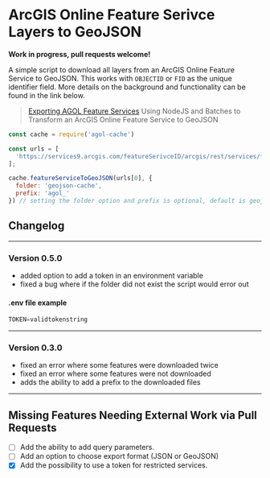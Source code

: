 # ArcGIS Online Feature Serivce Layers to GeoJSON

**Work in progress, pull requests welcome!**

A simple script to download all layers from an ArcGIS Online Feature Service to GeoJSON. This works with ``OBJECTID`` or ``FID`` as the unique identifier field. More details on the background and functionality can be found in the link below.

> [Exporting AGOL Feature Services](https://www.getbounds.com/blog/exporting-agol-feature-services/)
Using NodeJS and Batches to Transform an ArcGIS Online Feature Service to GeoJSON

```JavaScript
const cache = require('agol-cache')

const urls = [
  'https://services9.arcgis.com/featureSerivceID/arcgis/rest/services/featureServiceName/FeatureServer/'
];

cache.featureServiceToGeoJSON(urls[0], {
  folder: 'geojson-cache',
  prefix: 'agol_'
}) // setting the folder option and prefix is optional, default is geojson-cache in the root folder
```

## Changelog

---

### Version 0.5.0 
 - added option to add a token in an environment variable
 - fixed a bug where if the folder did not exist the script would error out

#### .env file example

```JavaScript
TOKEN=validtokenstring
```

---

### Version 0.3.0
 - fixed an error where some features were downloaded twice
 - fixed an error where some features were not downloaded
 - adds the ability to add a prefix to the downloaded files

---

## Missing Features Needing External Work via Pull Requests

- [ ] Add the ability to add query parameters.
- [ ] Add an option to choose export format (JSON or GeoJSON)
- [x] Add the possibility to use a token for restricted services.